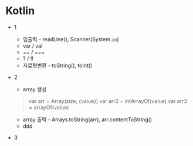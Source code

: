 # Kotlin

* 1
  * 입출력 - readLine(), Scanner(System.`in`)
  * var / val
  * == / ===
  * ? / !!
  * 자료형변환 - toString(), toInt()

* 2
  * array 생성
   > var arr = Array(size, {value})
   > var arr2 = intArrayOf(value)
   > var arr3 = arrayOf<type>(value)
 
  * array 출력 - Arrays.toString(arr), arr.contentToString()
  * ddd
* 3
